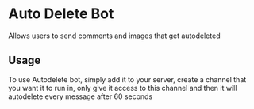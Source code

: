 # Auto Delete Bot
Allows users to send comments and images that get autodeleted

## Usage

To use Autodelete bot, simply add it to your server, create a channel that you want it to run in, only give it access to this channel and then it will autodelete every message after 60 seconds
